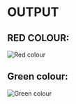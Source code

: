 # **OUTPUT**

## RED COLOUR:
![Red colour](https://user-images.githubusercontent.com/101382503/168243732-a8936fbb-eb6c-495e-b85c-bd20f27fc30e.png)

## Green colour:
![Green colour](https://user-images.githubusercontent.com/101382503/168243809-9462c075-d799-4a8f-ae17-de7cd376e3da.png)


